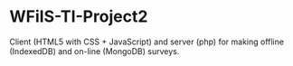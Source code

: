 # WFiIS-TI-Project2
Client (HTML5 with CSS + JavaScript) and server (php) for making offline (IndexedDB) and on-line (MongoDB) surveys.
